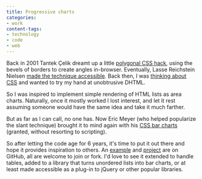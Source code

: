 ```yaml
---
title: Progressive charts
categories:
- work
content-tags:
- technology
- code
- web
---
```


Back in 2001 Tantek Çelik dreamt up a little [polygonal CSS hack][1], using the bevels of borders to create angles in-browser.  Eventually, Lasse Reichstein Nielsen [ made the technique accessible][2].  Back then, I was [thinking about CSS][3] and wanted to try my hand at unobtrusive DHTML.

So I was inspired to implement simple rendering of HTML lists as area charts.  Naturally, once it mostly worked I lost interest, and let it rest assuming someone would have the same idea and take it much farther.


But as far as I can call, no one has.  Now Eric Meyer (who helped popularize the slant technique) brought it to mind again with his [CSS bar charts][4] (granted, without resorting to scripting).

So after letting the code age for 6 years, it's time to put it out there and hope it provides inspiration to others.  An [example][5] and [project][6] are on GitHub, all are welcome to join or fork.  I'd love to see it extended to handle tables, added to a library that turns unordered lists into bar charts, or at least made accessible as a plug-in to jQuery or other popular libraries.

   [1]: http://tantek.com/CSS/Examples/polygons.html
   [2]: http://www.infimum.dk/HTML/slantinfo.html
   [3]: https://hans.gerwitz.com/2003/05/11/of-standards-assholes-and-evolution.html
   [4]: http://meyerweb.com/eric/thoughts/2009/04/07/findings-of-the-a-list-apart-survey-2008/
   [5]: http://gerwitz.github.com/progressive-charts/
   [6]: http://github.com/gerwitz/progressive-charts/
